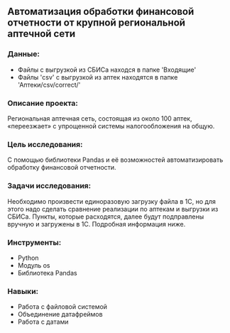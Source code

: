## Автоматизация обработки финансовой отчетности от крупной региональной аптечной сети

### Данные:
* Файлы с выгрузкой из СБИСа находся в папке 'Входящие'
* Файлы 'csv' с выгрузкой из аптек находятся в папке 'Аптеки/csv/correct/'

### Описание проекта:
Региональная аптечная сеть, состоящая из около 100 аптек, «переезжает» с упрощенной системы налогообложения на общую.

### Цель исследования:
С помощью библиотеки Pandas и её возможностей автоматизировать обработку финансовой отчетности.

### Задачи исследования:
Необходимо произвести единоразовую загрузку файла в 1С, но для этого надо сделать сравнение реализации по аптекам и выгрузки из СБИСа. Пункты, которые расходятся, далее будут подправлены вручную и загружены в 1С. Подробная информация ниже.

### Инструменты: 
* Python
* Модуль os
* Библиотека Pandas

### Навыки: 
* Работа с файловой системой
* Объединение датафреймов
* Работа с датами
